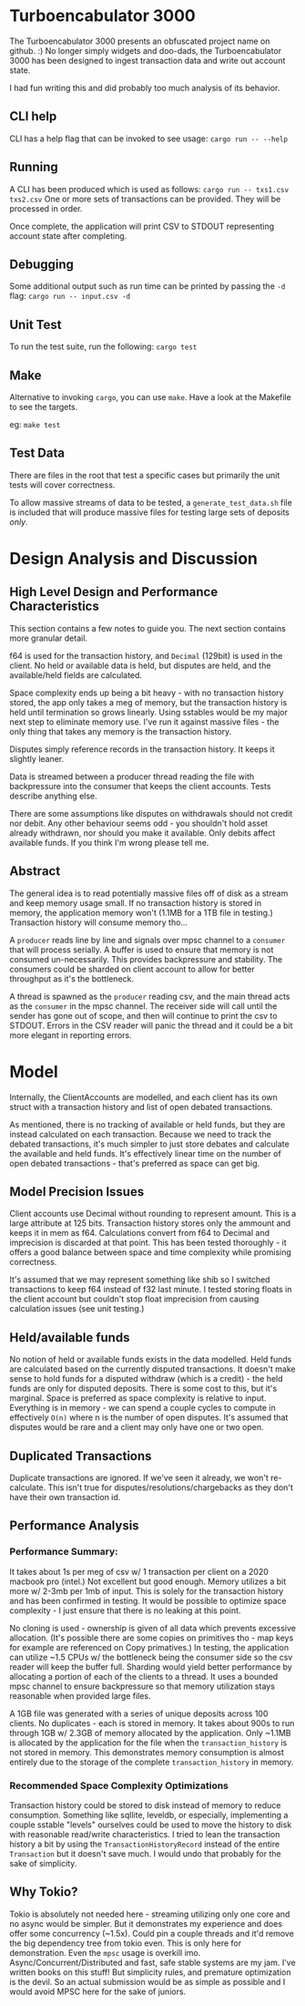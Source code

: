 # Turboencabulator 3000
The Turboencabulator 3000 presents an obfuscated project name on github. :)
No longer simply widgets and doo-dads, the Turboencabulator 3000 has been designed to ingest transaction data and write out account state.

I had fun writing this and did probably too much analysis of its behavior.

## CLI help
CLI has a help flag that can be invoked to see usage:
`cargo run -- --help`

## Running
A CLI has been produced which is used as follows:
`cargo run -- txs1.csv txs2.csv`
One or more sets of transactions can be provided. They will be processed in order.

Once complete, the application will print CSV to STDOUT representing account state after completing.

## Debugging
Some additional output such as run time can be printed by passing the `-d` flag:
`cargo run -- input.csv -d`

## Unit Test
To run the test suite, run the following:
`cargo test`

## Make
Alternative to invoking `cargo`, you can use `make`. 
Have a look at the Makefile to see the targets. 

eg:
`make test`

## Test Data
There are files in the root that test a specific cases but primarily the unit tests will cover correctness.

To allow massive streams of data to be tested, a `generate_test_data.sh` file is included that will produce
massive files for testing large sets of deposits _only_.

# Design Analysis and Discussion

## High Level Design and Performance Characteristics
This section contains a few notes to guide you.
The next section contains more granular detail.

f64 is used for the transaction history, and `Decimal` (129bit) is used in the client.
No held or available data is held, but disputes are held, and the available/held fields are calculated.

Space complexity ends up being a bit heavy - with no transaction history stored, the app only takes a meg of memory, 
but the transaction history is held until termination so grows linearly.
Using sstables would be my major next step to eliminate memory use.
I've run it against massive files - the only thing that takes any memory is the transaction history.

Disputes simply reference records in the transaction history.
It keeps it slightly leaner.

Data is streamed between a producer thread reading the file with backpressure into the consumer that keeps the client accounts.
Tests describe anything else. 

There are some assumptions like disputes on withdrawals should not credit nor debit.
Any other behaviour seems odd - you shouldn't hold asset already withdrawn, nor should you make it available.
Only debits affect available funds. If you think I'm wrong please tell me.

## Abstract
The general idea is to read potentially massive files off of disk as a stream and keep memory usage small.
If no transaction history is stored in memory, the application memory won't (1.1MB for a 1TB file in testing.)
Transaction history will consume memory tho...

A `producer` reads line by line and signals over mpsc channel to a `consumer` that will process serially. A buffer is used to ensure that memory
is not consumed un-necessarily. This provides backpressure and stability. 
The consumers could be sharded on client account to allow for better throughput as it's the bottleneck.

A thread is spawned as the `producer` reading csv, and the main thread acts as the `consumer` in the mpsc channel.
The receiver side will call until the sender has gone out of scope, and then will continue to print the csv to STDOUT.
Errors in the CSV reader will panic the thread and it could be a bit more elegant in reporting errors.

# Model
Internally, the ClientAccounts are modelled, and each client has its own struct with a transaction history and 
list of open debated transactions.

As mentioned, there is no tracking of available or held funds, but they are instead calculated on each transaction.
Because we need to track the debated transactions, it's much simpler to just store debates and calculate the available and held funds.
It's effectively linear time on the number of open debated transactions - that's preferred as space can get big.

## Model Precision Issues

Client accounts use Decimal without rounding to represent amount.
This is a large attribute at 125 bits.
Transaction history stores only the ammount and keeps it in mem as f64.
Calculations convert from f64 to Decimal and imprecision is discarded at that point.
This has been tested thoroughly - it offers a good balance between space and time complexity while promising correctness.

It's assumed that we may represent something like shib so I switched transactions to keep f64 instead of f32 last minute.
I tested storing floats in the client account but couldn't stop float imprecision from causing calculation issues (see unit testing.)

## Held/available funds
No notion of held or available funds exists in the data modelled.
Held funds are calculated based on the currently disputed transactions. 
It doesn't make sense to hold funds for a disputed withdraw (which is a credit) - the held funds are only for disputed deposits.
There is some cost to this, but it's marginal. Space is preferred as space complexity is relative to input.
Everything is in memory - we can spend a couple cycles to compute in effectively `O(n)` where n is the number of open disputes.
It's assumed that disputes would be rare and a client may only have one or two open.

## Duplicated Transactions
Duplicate transactions are ignored.
If we've seen it already, we won't re-calculate.
This isn't true for disputes/resolutions/chargebacks as they don't have their own transaction id.

## Performance Analysis

### Performance Summary:
It takes about 1s per meg of csv w/ 1 transaction per client on a 2020 macbook pro (intel.) Not excellent but good enough.
Memory utilizes a bit more w/ 2-3mb per 1mb of input. This is solely for the transaction history and has been confirmed in testing.
It would be possible to optimize space complexity - I just ensure that there is no leaking at this point.

No cloning is used - ownership is given of all data which prevents excessive allocation. (It's possible there are some copies on primitives tho - map keys for example are referenced on Copy primatives.)
In testing, the application can utilize ~1.5 CPUs w/ the bottleneck being the consumer side so the csv reader will keep the buffer full. 
Sharding would yield better performance by allocating a portion of each of the clients to a thread.
It uses a bounded mpsc channel to ensure backpressure so that memory utilization stays reasonable when provided large files.

A 1GB file was generated with a series of unique deposits across 100 clients. No duplicates - each is stored in memory.
It takes about 900s to run through 1GB w/ 2.3GB of memory allocated by the application. 
Only ~1.1MB is allocated by the application for the file when the `transaction_history` is not stored in memory.
This demonstrates memory consumption is almost entirely due to the storage of the complete `transaction_history` in memory.

### Recommended Space Complexity Optimizations
Transaction history could be stored to disk instead of memory to reduce consumption. 
Something like sqllite, leveldb, or especially, implementing a couple sstable "levels" ourselves could be used to move the history to disk
with reasonable read/write characteristics.
I tried to lean the transaction history a bit by using the `TransactionHistoryRecord` instead of the entire `Transaction` but it doesn't save much.
I would undo that probably for the sake of simplicity.

## Why Tokio?
Tokio is absolutely not needed here - streaming utilizing only one core and no async would be simpler.
But it demonstrates my experience and does offer some concurrency (~1.5x).
Could pin a couple threads and it'd remove the big dependency tree from tokio even.
This is only here for demonstration. Even the `mpsc` usage is overkill imo.
Async/Concurrent/Distributed and fast, safe stable systems are my jam. I've written books on this stuff!
But simplicity rules, and premature optimization is the devil.
So an actual submission would be as simple as possible and I would avoid MPSC here for the sake of juniors.